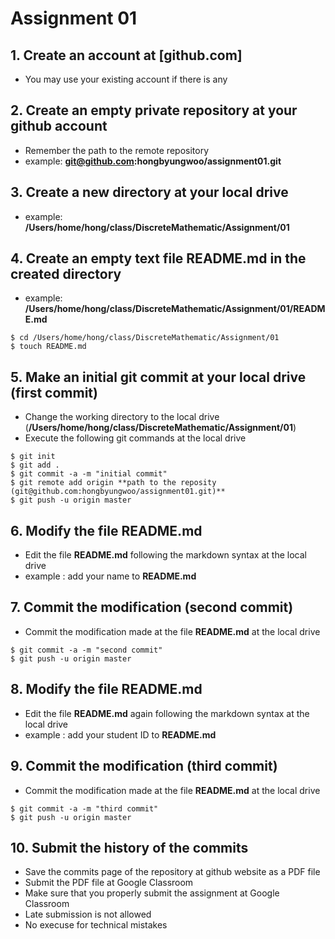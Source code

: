 # Assignment 01

## 1. Create an account at [github.com]

- You may use your existing account if there is any

## 2. Create an empty private repository at your github account

- Remember the path to the remote repository
- example: **git@github.com:hongbyungwoo/assignment01.git**

## 3. Create a new directory at your local drive

- example: **/Users/home/hong/class/DiscreteMathematic/Assignment/01**

## 4. Create an empty text file **README.md** in the created directory

- example: **/Users/home/hong/class/DiscreteMathematic/Assignment/01/README.md**

```console
$ cd /Users/home/hong/class/DiscreteMathematic/Assignment/01
$ touch README.md
```

## 5. Make an initial git commit at your local drive (first commit)

- Change the working directory to the local drive (**/Users/home/hong/class/DiscreteMathematic/Assignment/01**)
- Execute the following git commands at the local drive

```console
$ git init
$ git add .
$ git commit -a -m "initial commit"
$ git remote add origin **path to the reposity (git@github.com:hongbyungwoo/assignment01.git)**
$ git push -u origin master
```

## 6. Modify the file **README.md**

- Edit the file **README.md** following the markdown syntax at the local drive 
- example : add your name to **README.md**

## 7. Commit the modification  (second commit)

- Commit the modification made at the file **README.md** at the local drive 

```console
$ git commit -a -m "second commit"
$ git push -u origin master
```

## 8. Modify the file **README.md**

- Edit the file **README.md** again following the markdown syntax at the local drive 
- example : add your student ID to **README.md**

## 9. Commit the modification (third commit) 

- Commit the modification made at the file **README.md** at the local drive 

```console
$ git commit -a -m "third commit"
$ git push -u origin master
```

## 10. Submit the history of the commits

- Save the commits page of the repository at github website as a PDF file
- Submit the PDF file at Google Classroom
- Make sure that you properly submit the assignment at Google Classroom
- Late submission is not allowed
- No execuse for technical mistakes
